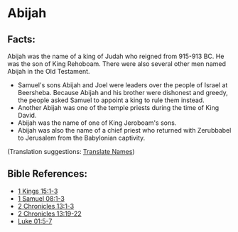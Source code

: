 # Abijah #

## Facts: ##

Abijah was the name of a king of Judah who reigned from 915-913 BC. He was the son of King Rehoboam. There were also several other men named Abijah in the Old Testament.

* Samuel's sons Abijah and Joel were leaders over the people of Israel at Beersheba. Because Abijah and his brother were dishonest and greedy, the people asked Samuel to appoint a king to rule them instead.
* Another Abijah was one of the temple priests during the time of King David.
* Abijah was the name of one of King Jeroboam's sons.
* Abijah was also the name of a chief priest who returned with Zerubbabel to Jerusalem from the Babylonian captivity.

(Translation suggestions: [Translate Names](en/ta-vol1/translate/man/translate-names))

## Bible References: ##

* [1 Kings 15:1-3](en/tn/1ki/help/15/01)
* [1 Samuel 08:1-3](en/tn/1sa/help/08/01)
* [2 Chronicles 13:1-3](en/tn/2ch/help/13/01)
* [2 Chronicles 13:19-22](en/tn/2ch/help/13/19)
* [Luke 01:5-7](en/tn/luk/help/01/05)